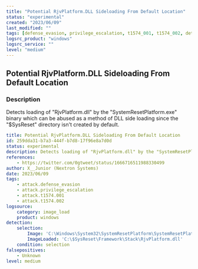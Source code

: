 ```yaml
---
title: "Potential RjvPlatform.DLL Sideloading From Default Location"
status: "experimental"
created: "2023/06/09"
last_modified: ""
tags: [defense_evasion, privilege_escalation, t1574_001, t1574_002, detection_rule]
logsrc_product: "windows"
logsrc_service: ""
level: "medium"
---
```


## Potential RjvPlatform.DLL Sideloading From Default Location

### Description

Detects loading of "RjvPlatform.dll" by the "SystemResetPlatform.exe" binary which can be abused as a method of DLL side loading since the "$SysReset" directory isn't created by default.

```yml
title: Potential RjvPlatform.DLL Sideloading From Default Location
id: 259dda31-b7a3-444f-b7d8-17f96e8a7d0d
status: experimental
description: Detects loading of "RjvPlatform.dll" by the "SystemResetPlatform.exe" binary which can be abused as a method of DLL side loading since the "$SysReset" directory isn't created by default.
references:
    - https://twitter.com/0gtweet/status/1666716511988330499
author: X__Junior (Nextron Systems)
date: 2023/06/09
tags:
    - attack.defense_evasion
    - attack.privilege_escalation
    - attack.t1574.001
    - attack.t1574.002
logsource:
    category: image_load
    product: windows
detection:
    selection:
        Image: 'C:\Windows\System32\SystemResetPlatform\SystemResetPlatform.exe'
        ImageLoaded: 'C:\$SysReset\Framework\Stack\RjvPlatform.dll'
    condition: selection
falsepositives:
    - Unknown
level: medium

```
